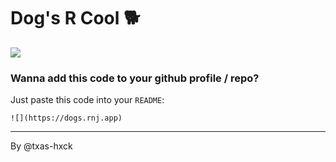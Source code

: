 # Dog's R Cool 🐕

![](https://dogs.rnj.app)

### Wanna add this code to your github profile / repo?

Just paste this code into your `README`:

```
![](https://dogs.rnj.app)
```







---


By @txas-hxck
